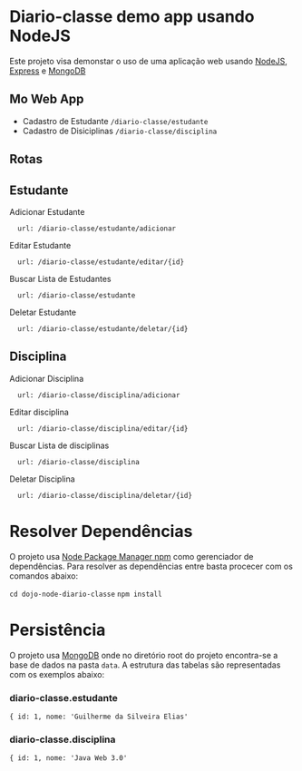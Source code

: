 Diario-classe demo app usando NodeJS
=======================

Este projeto visa demonstar o uso de uma aplicação web usando [NodeJS](http://nodejs.org/), [Express]() e [MongoDB]()

Mo
Web App
-------
* Cadastro de Estudante `/diario-classe/estudante`
* Cadastro de Disiciplinas `/diario-classe/disciplina`

Rotas
--------

Estudante
--------
Adicionar Estudante

      url: /diario-classe/estudante/adicionar

Editar Estudante

      url: /diario-classe/estudante/editar/{id}

Buscar Lista de Estudantes

      url: /diario-classe/estudante

Deletar Estudante

      url: /diario-classe/estudante/deletar/{id}

Disciplina
--------
Adicionar Disciplina

      url: /diario-classe/disciplina/adicionar

Editar disciplina

      url: /diario-classe/disciplina/editar/{id}

Buscar Lista de disciplinas

      url: /diario-classe/disciplina

Deletar Disciplina

      url: /diario-classe/disciplina/deletar/{id}


Resolver Dependências
=====================

O projeto usa [Node Package Manager npm](https://www.npmjs.org/) como gerenciador de dependências. Para resolver as dependências entre basta procecer com os comandos abaixo:
  
  `cd dojo-node-diario-classe`
  `npm install`
      
Persistência
============

O projeto usa [MongoDB](http://www.mongodb.org/) onde no diretório root do projeto encontra-se a base de dados na pasta `data`. A estrutura das tabelas são representadas com os exemplos abaixo:

### diario-classe.estudante ###

`{ id: 1, nome: 'Guilherme da Silveira Elias'`

### diario-classe.disciplina ###

`{ id: 1, nome: 'Java Web 3.0'`

